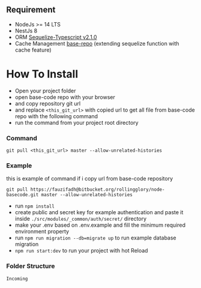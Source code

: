 ## Requirement
- NodeJs >= 14 LTS
- NestJs 8
- ORM [Sequelize-Typescript v2.1.0](https://www.npmjs.com/package/sequelize-typescript)
- Cache Management [base-repo](https://github.com/FauziFadhi/base-repo) (extending sequelize function with cache feature)

# How To Install


- Open your project folder
- open base-code repo with your browser
- and copy repository git url
- and replace `<this_git_url>` with copied url to get all file from base-code repo with the following command
- run the command from your project root directory
### Command
```
git pull <this_git_url> master --allow-unrelated-histories
```
### Example
this is example of command if i copy url from base-code repository
```
git pull https://fauzifadh@bitbucket.org/rollingglory/node-basecode.git master --allow-unrelated-histories
```
- run `npm install`
- create public and secret key for example authentication and paste it inside `./src/modules/_common/auth/secret/` directory
- make your .env based on .env.example and fill the minimum required environment property
- run `npm run migration --db=migrate up` to run example database migration
- `npm run start:dev` to run your project with hot Reload

### Folder Structure

 ```Incoming```